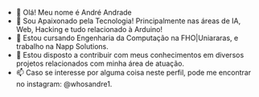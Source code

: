 - 👋 Olá! Meu nome é André Andrade
- 👀 Sou Apaixonado pela Tecnologia! Principalmente nas áreas de IA, Web, Hacking e tudo relacionado à Arduino!
- 🌱 Estou cursando Engenharia da Computação na FHO|Uniararas, e trabalho na Napp Solutions.
- 💞️ Estou disposto a contribuir com meus conhecimentos em diversos projetos relacionados com minha área de atuação.
- 📫 Caso se interesse por alguma coisa neste perfil, pode me encontrar no instagram: @whosandre1.


